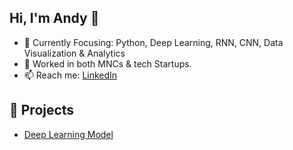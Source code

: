 ## Hi, I'm Andy 👋
- 🌱 Currently Focusing: Python, Deep Learning, RNN, CNN, Data Visualization & Analytics
- 💼 Worked in both MNCs & tech Startups.
- 📫 Reach me: [LinkedIn](https://www.linkedin.com/in/andy-c-h-chou-02a1a7149/)

## 🚀 Projects
- [Deep Learning Model](https://github.com/AndyChou-0630/machine-learning-project-by-Andy)


